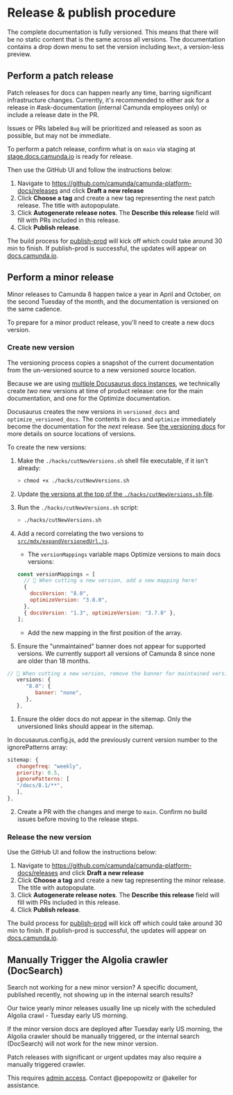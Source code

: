 # Release & publish procedure

The complete documentation is fully versioned. This means that there will be no static content that is the same across all versions. The documentation contains a drop down menu to set the version including `Next`, a version-less preview.

## Perform a patch release

Patch releases for docs can happen nearly any time, barring significant infrastructure changes. Currently, it's recommended to either ask for a release in #ask-documentation (internal Camunda employees only) or include a release date in the PR.

Issues or PRs labeled `Bug` will be prioritized and released as soon as possible, but may not be immediate.

To perform a patch release, confirm what is on `main` via staging at [stage.docs.camunda.io](https://stage.docs.camunda.io) is ready for release.

Then use the GitHub UI and follow the instructions below:

1. Navigate to https://github.com/camunda/camunda-platform-docs/releases and click **Draft a new release**
2. Click **Choose a tag** and create a new tag representing the next patch release. The title with autopopulate.
3. Click **Autogenerate release notes**. The **Describe this release** field will fill with PRs included in this release.
4. Click **Publish release**.

The build process for [publish-prod](https://github.com/camunda/camunda-platform-docs/actions/workflows/publish-prod.yaml) will kick off which could take around 30 min to finish. If publish-prod is successful, the updates will appear on [docs.camunda.io](https://docs.camunda.io).

## Perform a minor release

Minor releases to Camunda 8 happen twice a year in April and October, on the second Tuesday of the month, and the documentation is versioned on the same cadence.

To prepare for a minor product release, you'll need to create a new docs version.

### Create new version

The versioning process copies a snapshot of the current documentation from the un-versioned source to a new versioned source location.

Because we are using [multiple Docusaurus docs instances](./versioning.md#instances-docs-vs-optimize), we technically create _two_ new versions at time of product release: one for the main documentation, and one for the Optimize documentation.

Docusaurus creates the new versions in `versioned_docs` and `optimize_versioned_docs`. The contents in `docs` and `optimize` immediately become the documentation for the _next_ release. See [the versioning docs](./versioning.md#structure) for more details on source locations of versions.

To create the new versions:

1. Make the `./hacks/cutNewVersions.sh` shell file executable, if it isn't already:

   ```bash
   > chmod +x ./hacks/cutNewVersions.sh
   ```

2. Update [the versions at the top of the `./hacks/cutNewVersions.sh` file](../hacks/cutNewVersions.sh#L4-L8).
3. Run the `./hacks/cutNewVersions.sh` script:

   ```bash
   > ./hacks/cutNewVersions.sh
   ```

4. Add a record correlating the two versions to [`src/mdx/expandVersionedUrl.js`](../src/mdx/expandVersionedUrl.js#L20-L27).

   - The `versionMappings` variable maps Optimize versions to main docs versions:

   ```javascript
   const versionMappings = [
     // 👋 When cutting a new version, add a new mapping here!
     {
       docsVersion: "8.0",
       optimizeVersion: "3.8.0",
     },
     { docsVersion: "1.3", optimizeVersion: "3.7.0" },
   ];
   ```

   - Add the new mapping in the first position of the array.

5. Ensure the "unmaintained" banner does not appear for supported versions. We currently support all versions of Camunda 8 since none are older than 18 months.

```javascript
// 👋 When cutting a new version, remove the banner for maintained versions by adding an entry. Remove the entry to versions >18 months old.
   versions: {
      "8.0": {
         banner: "none",
      },
   },
```

1. Ensure the older docs do not appear in the sitemap. Only the unversioned links should appear in the sitemap.

In docusaurus.config.js, add the previously current version number to the ignorePatterns array:

```javascript
sitemap: {
   changefreq: "weekly",
   priority: 0.5,
   ignorePatterns: [
   "/docs/8.1/**",
   ],
},
```

2. Create a PR with the changes and merge to `main`. Confirm no build issues before moving to the release steps.

### Release the new version

Use the GitHub UI and follow the instructions below:

1. Navigate to https://github.com/camunda/camunda-platform-docs/releases and click **Draft a new release**
2. Click **Choose a tag** and create a new tag representing the minor release. The title with autopopulate.
3. Click **Autogenerate release notes**. The **Describe this release** field will fill with PRs included in this release.
4. Click **Publish release**.

The build process for [publish-prod](https://github.com/camunda/camunda-platform-docs/actions/workflows/publish-prod.yaml) will kick off which could take around 30 min to finish. If publish-prod is successful, the updates will appear on [docs.camunda.io](https://docs.camunda.io).

## Manually Trigger the Algolia crawler (DocSearch)

Search not working for a new minor version? A specific document, published recently, not showing up in the internal search results?

Our twice yearly minor releases usually line up nicely with the scheduled Algolia crawl - Tuesday early US morning.

If the minor version docs are deployed after Tuesday early US morning, the Algolia crawler should be manually triggered, or the internal search (DocSearch) will not work for the new minor version.

Patch releases with significant or urgent updates may also require a manually triggered crawler.

This requires [admin access](https://crawler.algolia.com/admin/users/login). Contact @pepopowitz or @akeller for assistance.
